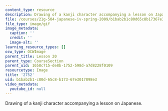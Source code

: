 ```yaml
---
content_type: resource
description: Drawing of a kanji character accompanying a lesson on Japanese.
file: /courses/21g-504-japanese-iv-spring-2009/b1bab2b1c80d65c8b17367e3017898e3_2752.gif
file_type: image/gif
image_metadata:
  caption: ''
  credit: ''
  image-alt: ''
learning_resource_types: []
ocw_type: OCWImage
parent_title: Lesson 20
parent_type: CourseSection
parent_uid: 1658c715-de8b-1752-598d-a7d8228f0109
resourcetype: Image
title: '2752'
uid: b1bab2b1-c80d-65c8-b173-67e3017898e3
video_metadata:
  youtube_id: null
---
```

Drawing of a kanji character accompanying a lesson on Japanese.